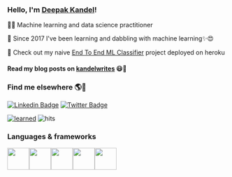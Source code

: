 ### Hello, I'm [Deepak Kandel](https://kandeldeepak46.wixsite.com/kandelwrites/about)!

👨‍💻 Machine learning and data science practitioner

🌱 Since 2017 I've been learning and dabbling with machine learning✨😍

:pushpin: Check out my naive [End To End ML Classifier](https://endtoendmldemo.herokuapp.com/) project deployed on heroku

#### Read my blog posts on [kandelwrites](https://kandeldeepak46.wixsite.com/kandelwrites) 😃🧾

### Find me elsewhere 🌎🤩

[![Linkedin Badge](https://img.shields.io/badge/-LinkedIn-blue?style=flat-square&logo=Linkedin&logoColor=white&link=https://www.linkedin.com/in/harshkumarkhatri/)](https://www.linkedin.com/in/kandeldeepak46//)  [![Twitter Badge](https://img.shields.io/badge/-Twitter-1ca0f1?style=flat-square&labelColor=1ca0f1&logo=twitter&logoColor=white&link=https://twitter.com/_diogorodrigues)](https://twitter.com/kandeldeepak46)

[![learned](https://img.shields.io/github/last-commit/deepak-kandel/keep_learning?label=learned&style=flat-square)](https://github.com/kandeldeepak46/keep_learning)
![hits](https://visitor-badge.laobi.icu/badge?page_id=kandeldeepak46)
### Languages & frameworks
<img height="50" src="https://www.python.org/static/img/python-logo.png"><img height="50" src="https://numpy.org/doc/stable/_static/numpylogo.svg"><img height = "50" src = "https://pandas.pydata.org/static/img/pandas_white.svg"><img height="50" src="https://www.gstatic.com/devrel-devsite/prod/v2da93aa60669b71438f99bb5fb68249484fcf793f7af3b913066e15e86e01923/tensorflow/images/lockup.svg"><img height="50" src="https://keras.io/img/logo.png">







